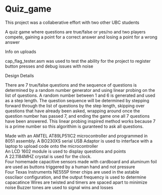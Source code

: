 # Quiz_game

This project was a collaberative effort with two other UBC students

A quiz game where questions are true/false or yes/no and two players compete, gaining a point for a correct answer and losing a point for a wrong answer

Info on uploads

cap_flag_tester.asm was used to test the ability for the project to register button presses and debug issues with noise





Design Details

There are 7 true/false questions and the sequence of questions is determined by a random number generator and using linear probing on the list of questions. 
A random number between 1 and 6 is generated and used as a step length. The question sequence will be determined by stepping forward through the list of questions by
the step length, skipping over questions that have already been asked, wrapping around once the question number has passed 7, and ending the game one all 7 questions have been answered.
This linear probing inspired method works because 7 is a prime number so this algorithim is guranteed to ask all questions.

Made with an AMTEL AT89LP51IC2 microcontroller and programmed in 8051 assembly.
A BO230XS serial USB Adaptor is used to interface with a laptop to upload code onto the microcontroller  
An LCD 1602 module is used to display questions and points  
A 22.1184MHZ crystal is used for the clock.  
Four homemade capacitive sensors made with cardboard and aluminum foil are used as buttons triggered by a human hand and not pressure  
Four Texas Instruments NE555P timer chips are used in the astable osscilaor configuration, and the output frequency is used to determine capacatince
Wires are twisted and timers are spaced apart to minimize noise
Buzzer tones are used to signal wins and losses 
